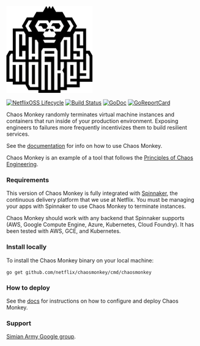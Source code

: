 ![logo](docs/logo.png "logo")

[![NetflixOSS Lifecycle](https://img.shields.io/osslifecycle/Netflix/chaosmonkey.svg)](OSSMETADATA) [![Build Status][travis-badge]][travis] [![GoDoc][godoc-badge]][godoc] [![GoReportCard][report-badge]][report]

[travis-badge]: https://travis-ci.org/Netflix/chaosmonkey.svg?branch=master
[travis]: https://travis-ci.org/Netflix/chaosmonkey
[godoc-badge]: https://godoc.org/github.com/Netflix/chaosmonkey?status.svg
[godoc]: https://godoc.org/github.com/Netflix/chaosmonkey
[report-badge]: https://goreportcard.com/badge/github.com/Netflix/chaosmonkey
[report]: https://goreportcard.com/report/github.com/Netflix/chaosmonkey

Chaos Monkey randomly terminates virtual machine instances and containers that
run inside of your production environment. Exposing engineers to
failures more frequently incentivizes them to build resilient services.

See the [documentation][docs] for info on how to use Chaos Monkey.

Chaos Monkey is an example of a tool that follows the
[Principles of Chaos Engineering][PoC].

[PoC]: http://principlesofchaos.org/

### Requirements

This version of Chaos Monkey is fully integrated with [Spinnaker], the
continuous delivery platform that we use at Netflix. You must be managing your
apps with Spinnaker to use Chaos Monkey to terminate instances.

Chaos Monkey should work with any backend that Spinnaker supports (AWS, Google
Compute Engine, Azure, Kubernetes, Cloud Foundry). It has been tested with
AWS, GCE, and Kubernetes.

### Install locally

To install the Chaos Monkey binary on your local machine:

```
go get github.com/netflix/chaosmonkey/cmd/chaosmonkey
```

### How to deploy

See the [docs] for instructions on how to configure and deploy Chaos Monkey.

### Support

[Simian Army Google group](http://groups.google.com/group/simianarmy-users).

[Spinnaker]: http://www.spinnaker.io/
[docs]: https://netflix.github.io/chaosmonkey
